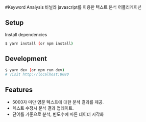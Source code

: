 #Keyword Analysis
바닐라 javascript를 이용한 텍스트 분석 어플리케이션

## Setup

Install dependencies

```sh
$ yarn install (or npm install)
```

## Development

```sh
$ yarn dev (or npm run dev)
# visit http://localhost:8080
```

## Features

- 5000자 미만 영문 텍스트에 대한 분석 결과를 제공.
- 텍스트 수정시 분석 결과 업데이트.
- 단어를 기준으로 분석, 빈도수에 따른 데이터 시각화
